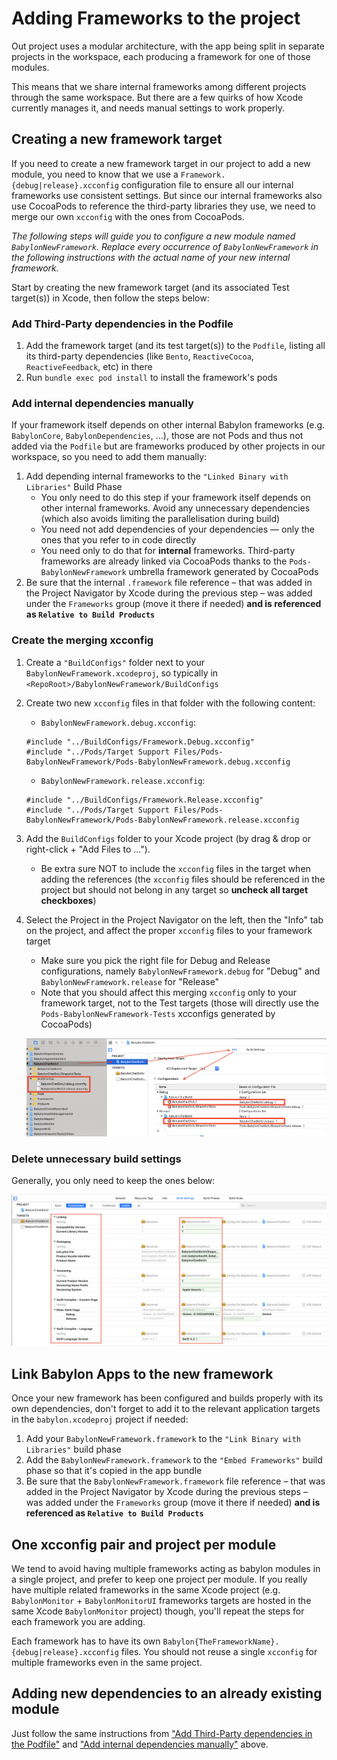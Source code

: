 # Adding Frameworks to the project

Out project uses a modular architecture, with the app being split in separate projects in the workspace, each producing a framework for one of those modules.

This means that we share internal frameworks among different projects through the same workspace. But there are a few quirks of how Xcode currently manages it, and needs manual settings to work properly.

## Creating a new framework target

If you need to create a new framework target in our project to add a new module, you need to know that we use a `Framework.{debug|release}.xcconfig` configuration file to ensure all our internal frameworks use consistent settings. But since our internal frameworks also use CocoaPods to reference the third-party libraries they use, we need to merge our own `xcconfig` with the ones from CocoaPods.

_The following steps will guide you to configure a new module named `BabylonNewFramework`. Replace every occurrence of `BabylonNewFramework` in the following instructions with the actual name of your new internal framework._

Start by creating the new framework target (and its associated Test target(s)) in Xcode, then follow the steps below:

### Add Third-Party dependencies in the Podfile

1. Add the framework target (and its test target(s)) to the `Podfile`, listing all its third-party dependencies (like `Bento`, `ReactiveCocoa`, `ReactiveFeedback`, etc) in there
2. Run `bundle exec pod install` to install the framework's pods

### Add internal dependencies manually

If your framework itself depends on other internal Babylon frameworks (e.g. `BabylonCore`, `BabylonDependencies`, ...), those are not Pods and thus not added via the `Podfile` but are frameworks produced by other projects in our workspace, so you need to add them manually:

1. Add depending internal frameworks to the `"Linked Binary with Libraries"` Build Phase
   * You only need to do this step if your framework itself depends on other internal frameworks. Avoid any unnecessary dependencies (which also avoids limiting the parallelisation during build)
   * You need not add dependencies of your dependencies — only the ones that you refer to in code directly
   * You need only to do that for **internal** frameworks. Third-party frameworks are already linked via CocoaPods thanks to the `Pods-BabylonNewFramework` umbrella framework generated by CocoaPods
2. Be sure that the internal `.framework` file reference – that was added in the Project Navigator by Xcode during the previous step – was added under the `Frameworks` group (move it there if needed) **and is referenced as `Relative to Build Products`**



### Create the merging xcconfig

1. Create a `"BuildConfigs"` folder next to your `BabylonNewFramework.xcodeproj`, so typically in `<RepoRoot>/BabylonNewFramework/BuildConfigs`
2. Create two new `xcconfig` files in that folder with the following content:

   * `BabylonNewFramework.debug.xcconfig`:

	```
	#include "../BuildConfigs/Framework.Debug.xcconfig"
	#include "../Pods/Target Support Files/Pods-BabylonNewFramework/Pods-BabylonNewFramework.debug.xcconfig
	```

   * `BabylonNewFramework.release.xcconfig`:

	```
	#include "../BuildConfigs/Framework.Release.xcconfig"
	#include "../Pods/Target Support Files/Pods-BabylonNewFramework/Pods-BabylonNewFramework.release.xcconfig
	```

3. Add the `BuildConfigs` folder to your Xcode project (by drag & drop or right-click + "Add Files to ...").
   * Be extra sure NOT to include the `xcconfig` files in the target when adding the references (the `xcconfig` files should be referenced in the project but should not belong in any target so **uncheck all target checkboxes**)

4. Select the Project in the Project Navigator on the left, then the "Info" tab on the project, and affect the proper `xcconfig` files to your framework target
   * Make sure you pick the right file for Debug and Release configurations, namely `BabylonNewFramework.debug` for "Debug" and `BabylonNewFramework.release` for "Release"
   * Note that you should affect this merging `xcconfig` only to your framework target, not to the Test targets (those will directly use the `Pods-BabylonNewFramework-Tests` xcconfigs generated by CocoaPods)

   ![Setting xcconfig in Xcode UI](Assets/Framework-xcconfig.png)

### Delete unnecessary build settings

Generally, you only need to keep the ones below:

   ![Framework build settings to keep](Assets/Framework-settings-to-keep.png)

## Link Babylon Apps to the new framework

Once your new framework has been configured and builds properly with its own dependencies, don't forget to add it to the relevant application targets in the `babylon.xcodeproj` project if needed:

1. Add your `BabylonNewFramework.framework` to the `"Link Binary with Libraries"` build phase
2. Add the `BabylonNewFramework.framework` to the `"Embed Frameworks"` build phase so that it's copied in the app bundle
3. Be sure that the `BabylonNewFramework.framework` file reference – that was added in the Project Navigator by Xcode during the previous steps – was added under the `Frameworks` group (move it there if needed) **and is referenced as `Relative to Build Products`**

## One xcconfig pair and project per module

We tend to avoid having multiple frameworks acting as babylon modules in a single project, and prefer to keep one project per module.
If you really have multiple related frameworks in the same Xcode project (e.g. `BabylonMonitor` + `BabylonMonitorUI` frameworks targets are hosted in the same Xcode `BabylonMonitor` project) though, you'll repeat the steps for each framework you are adding.

Each framework has to have its own `Babylon{TheFrameworkName}.{debug|release}.xcconfig` files. You should not reuse a single `xcconfig` for multiple frameworks even in the same project.

## Adding new dependencies to an already existing module

Just follow the same instructions from ["Add Third-Party dependencies in the Podfile"](#add-third-party-dependencies-in-the-podfile) and ["Add internal dependencies manually"](add-internal-dependencies-manually) above.
